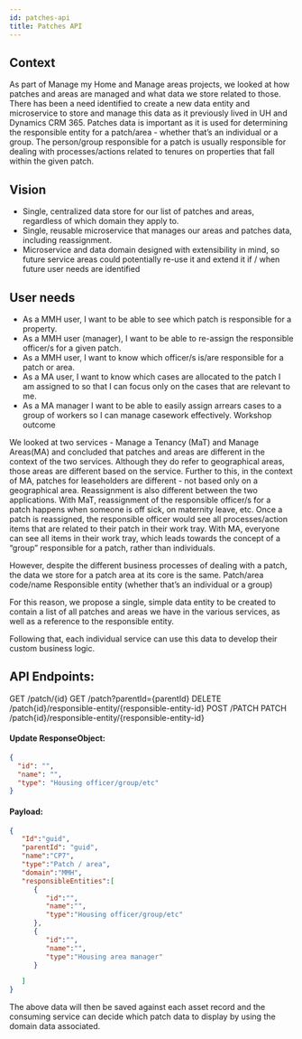 ```yaml
---
id: patches-api
title: Patches API
---
```


## Context
As part of Manage my Home and Manage areas projects, we looked at how patches and areas are managed and what data we store related to those. There has been a need identified to create a new data entity and microservice to store and manage this data as it previously lived in UH and Dynamics CRM 365. Patches data is important as it is used for determining the responsible entity for a patch/area - whether that’s an individual or a group. The person/group responsible for a patch is usually responsible for dealing with processes/actions related to tenures on properties that fall within the given patch.

## Vision
-   Single, centralized data store for our list of patches and areas,   regardless of which domain they apply to.
-   Single, reusable microservice that manages our areas and patches data, including reassignment. 
-   Microservice and data domain designed with extensibility in mind, so future service areas could potentially re-use it and extend it if / when future user needs are identified


## User needs
-   As a MMH user, I want to be able to see which patch is responsible for a property.
-   As a MMH user (manager), I want to be able to re-assign the responsible officer/s for a given patch.
-   As a MMH user, I want to know which officer/s is/are responsible for a patch or area.
-   As a MA user, I want to know which cases are allocated to the patch I am assigned to so that I can focus only on the cases that are relevant to me.
-   As a MA manager I want to be able to easily assign arrears cases to a group of workers so I can manage casework effectively.
Workshop outcome


We looked at two services - Manage a Tenancy (MaT) and Manage Areas(MA) and concluded that patches and areas are different in the context of the two services. Although they do refer to geographical areas, those areas are different based on the service. Further to this, in the context of MA, patches for leaseholders are different - not based only on a geographical area. Reassignment is also different between the two applications. With MaT, reassignment of the responsible officer/s for a patch happens when someone is off sick, on maternity leave, etc. Once a patch is reassigned, the responsible officer would see all processes/action items that are related to their patch in their work tray. With MA, everyone can see all items in their work tray, which leads towards the concept of a “group” responsible for a patch, rather than individuals. 

However, despite the different business processes of dealing with a patch, the data we store for a patch area at its core is the same.
Patch/area code/name
Responsible entity (whether that’s an individual or a group)

For this reason, we propose a single, simple data entity to be created to contain a list of all patches and areas we have in the various services, as well as a reference to the responsible entity.

Following that, each individual service can use this data to develop their custom business logic. 



## API Endpoints:

GET /patch/{id}
GET /patch?parentId={parentId}
DELETE /patch{id}/responsible-entity/{responsible-entity-id}
POST /PATCH
PATCH /patch{id}/responsible-entity/{responsible-entity-id}

#### Update ResponseObject:
```json
{
  "id": "",
  "name": "",
  "type": "Housing officer/group/etc"
}
```

#### Payload:
```json
{
   "Id":"guid",
   "parentId": "guid",
   "name":"CP7",
   "type":"Patch / area",
   "domain":"MMH",
   "responsibleEntities":[
      {
         "id":"",
         "name":"",
         "type":"Housing officer/group/etc"
      },
      {
         "id":"",
         "name":"",
         "type":"Housing area manager"
      }

   ]
}
```

The above data will then be saved against each asset record and the consuming service can decide which patch data to display by using the domain data associated. 


